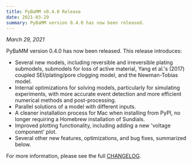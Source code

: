 ```yaml
---
title: PyBaMM v0.4.0 Release
date: 2021-03-29
summary: PyBaMM version 0.4.0 has now been released.
---
```


_March 29, 2021_

PyBaMM version 0.4.0 has now been released. This release introduces:

* Several new models, including reversible and irreversible plating submodels, submodels for loss of active material, Yang et al.'s (2017) coupled SEI/plating/pore clogging model, and the Newman-Tobias model.
* Internal optimizations for solving models, particularly for simulating experiments, with more accurate event detection and more efficient numerical methods and post-processing.
* Parallel solutions of a model with different inputs.
* A cleaner installation process for Mac when installing from PyPI, no longer requiring a Homebrew installation of Sundials.
* Improved plotting functionality, including adding a new 'voltage component' plot.
* Several other new features, optimizations, and bug fixes, summarized below.

For more information, please see the full [CHANGELOG](https://github.com/pybamm-team/PyBaMM/blob/v0.4.0/CHANGELOG.md).
